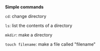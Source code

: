 **Simple commands**

```cd```: change directory

```ls```: list the contents of a directory

```mkdir```: make a directory

```touch filename```: make a file called "filename"